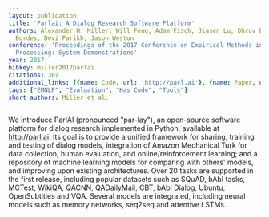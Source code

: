 ```yaml
---
layout: publication
title: 'Parlai: A Dialog Research Software Platform'
authors: Alexander H. Miller, Will Feng, Adam Fisch, Jiasen Lu, Dhruv Batra, Antoine
  Bordes, Devi Parikh, Jason Weston
conference: 'Proceedings of the 2017 Conference on Empirical Methods in Natural Language
  Processing: System Demonstrations'
year: 2017
bibkey: miller2017parlai
citations: 307
additional_links: [{name: Code, url: 'http://parl.ai'}, {name: Paper, url: 'https://arxiv.org/abs/1705.06476'}]
tags: ["EMNLP", "Evaluation", "Has Code", "Tools"]
short_authors: Miller et al.
---
```

We introduce ParlAI (pronounced "par-lay"), an open-source software platform
for dialog research implemented in Python, available at http://parl.ai. Its
goal is to provide a unified framework for sharing, training and testing of
dialog models, integration of Amazon Mechanical Turk for data collection, human
evaluation, and online/reinforcement learning; and a repository of machine
learning models for comparing with others' models, and improving upon existing
architectures. Over 20 tasks are supported in the first release, including
popular datasets such as SQuAD, bAbI tasks, MCTest, WikiQA, QACNN, QADailyMail,
CBT, bAbI Dialog, Ubuntu, OpenSubtitles and VQA. Several models are integrated,
including neural models such as memory networks, seq2seq and attentive LSTMs.